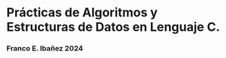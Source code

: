 # Prácticas de Algoritmos y Estructuras de Datos en Lenguaje C.

###                                             Franco E. Ibañez 2024
